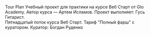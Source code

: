 Tour Plan
Учебный проект для практики на курсе Веб Старт от Glo Academy. Автор курса — Артем Исламов.
Проект выполняет: Гусь Гитарист.  
Пятнадцатый поток курса Веб Старт. Тариф "Полный фарш" с куратором.
Куратор: Богдан Руденко
